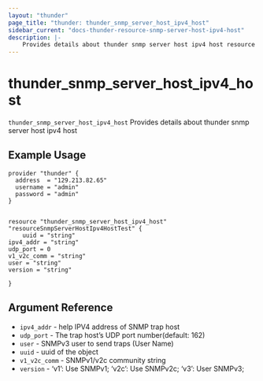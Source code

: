 ```yaml
---
layout: "thunder"
page_title: "thunder: thunder_snmp_server_host_ipv4_host"
sidebar_current: "docs-thunder-resource-snmp-server-host-ipv4-host"
description: |-
	Provides details about thunder snmp server host ipv4 host resource for A10
---
```


# thunder\_snmp\_server\_host\_ipv4\_host

`thunder_snmp_server_host_ipv4_host` Provides details about thunder snmp server host ipv4 host
## Example Usage


```hcl
provider "thunder" {
  address  = "129.213.82.65"
  username = "admin"
  password = "admin"
}


resource "thunder_snmp_server_host_ipv4_host" "resourceSnmpServerHostIpv4HostTest" {
	uuid = "string"
ipv4_addr = "string"
udp_port = 0
v1_v2c_comm = "string"
user = "string"
version = "string"
 
}

```

## Argument Reference

* `ipv4_addr` - help IPV4 address of SNMP trap host
* `udp_port` - The trap host’s UDP port number(default: 162)
* `user` - SNMPv3 user to send traps (User Name)
* `uuid` - uuid of the object
* `v1_v2c_comm` - SNMPv1/v2c community string
* `version` - ‘v1’: Use SNMPv1; ‘v2c’: Use SNMPv2c; ‘v3’: User SNMPv3;

